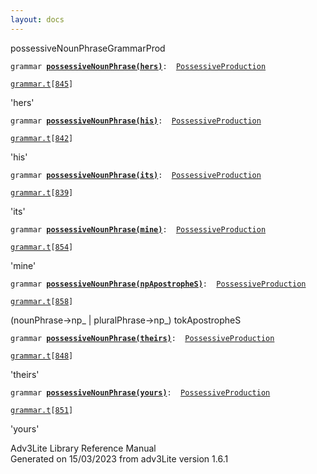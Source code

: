 ```yaml
---
layout: docs
---
```

<span class="title">possessiveNounPhrase</span><span class="type">GrammarProd</span>

`grammar `**[`possessiveNounPhrase(hers)`](../object/possessiveNounPhrase(hers).html)**` :   `[`PossessiveProduction`](../object/PossessiveProduction.html)

[`grammar.t`](../file/grammar.t.html)`[`[`845`](../source/grammar.t.html#845)`]`



'hers'



`grammar `**[`possessiveNounPhrase(his)`](../object/possessiveNounPhrase(his).html)**` :   `[`PossessiveProduction`](../object/PossessiveProduction.html)

[`grammar.t`](../file/grammar.t.html)`[`[`842`](../source/grammar.t.html#842)`]`



'his'



`grammar `**[`possessiveNounPhrase(its)`](../object/possessiveNounPhrase(its).html)**` :   `[`PossessiveProduction`](../object/PossessiveProduction.html)

[`grammar.t`](../file/grammar.t.html)`[`[`839`](../source/grammar.t.html#839)`]`



'its'



`grammar `**[`possessiveNounPhrase(mine)`](../object/possessiveNounPhrase(mine).html)**` :   `[`PossessiveProduction`](../object/PossessiveProduction.html)

[`grammar.t`](../file/grammar.t.html)`[`[`854`](../source/grammar.t.html#854)`]`



'mine'



`grammar `**[`possessiveNounPhrase(npApostropheS)`](../object/possessiveNounPhrase(npApostropheS).html)**` :   `[`PossessiveProduction`](../object/PossessiveProduction.html)

[`grammar.t`](../file/grammar.t.html)`[`[`858`](../source/grammar.t.html#858)`]`



(nounPhrase-\>np\_ \| pluralPhrase-\>np\_) tokApostropheS  



`grammar `**[`possessiveNounPhrase(theirs)`](../object/possessiveNounPhrase(theirs).html)**` :   `[`PossessiveProduction`](../object/PossessiveProduction.html)

[`grammar.t`](../file/grammar.t.html)`[`[`848`](../source/grammar.t.html#848)`]`



'theirs'



`grammar `**[`possessiveNounPhrase(yours)`](../object/possessiveNounPhrase(yours).html)**` :   `[`PossessiveProduction`](../object/PossessiveProduction.html)

[`grammar.t`](../file/grammar.t.html)`[`[`851`](../source/grammar.t.html#851)`]`



'yours'





Adv3Lite Library Reference Manual  
Generated on 15/03/2023 from adv3Lite version 1.6.1


